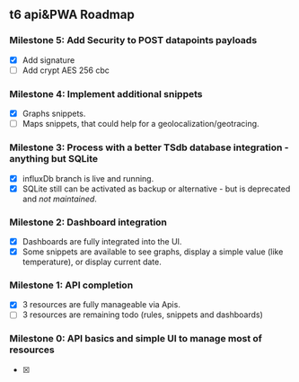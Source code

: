 ## t6 api&PWA Roadmap
### Milestone 5: Add Security to POST datapoints payloads
  - [x] Add signature
  - [ ] Add crypt AES 256 cbc

### Milestone 4: Implement additional snippets
  - [x] Graphs snippets.
  - [ ] Maps snippets, that could help for a geolocalization/geotracing.

### Milestone 3: Process with a better TSdb database integration - anything but SQLite
  - [x] influxDb branch is live and running.
  - [x] SQLite still can be activated as backup or alternative - but is deprecated and *not maintained*.

### Milestone 2: Dashboard integration
  - [x] Dashboards are fully integrated into the UI.
  - [x] Some snippets are available to see graphs, display a simple value (like temperature), or display current date.

### Milestone 1: API completion
  - [x] 3 resources are fully manageable via Apis.
  - [ ] 3 resources are remaining todo (rules, snippets and dashboards)

### Milestone 0: API basics and simple UI to manage most of resources
  - [x] 
